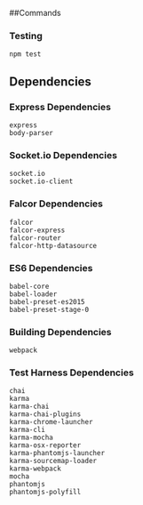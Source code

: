 ##Commands
### Testing
```
npm test
```

## Dependencies
### Express Dependencies
```
express
body-parser
```

### Socket.io Dependencies
```
socket.io
socket.io-client
```

### Falcor Dependencies
```
falcor
falcor-express
falcor-router
falcor-http-datasource
```

### ES6 Dependencies
```
babel-core
babel-loader
babel-preset-es2015
babel-preset-stage-0
```

### Building Dependencies
```
webpack
```

### Test Harness Dependencies
```
chai
karma
karma-chai
karma-chai-plugins
karma-chrome-launcher
karma-cli
karma-mocha
karma-osx-reporter
karma-phantomjs-launcher
karma-sourcemap-loader
karma-webpack
mocha
phantomjs
phantomjs-polyfill
```